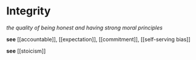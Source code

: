 # Integrity

_the quality of being honest and having strong moral principles_

**see** [[accountable]], [[expectation]], [[commitment]], [[self-serving bias]]

**see** [[stoicism]]
